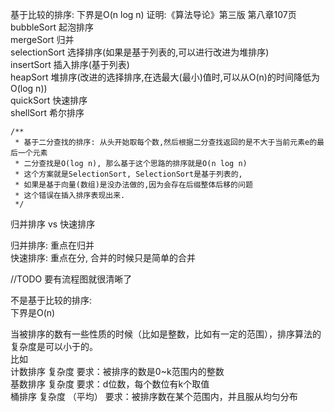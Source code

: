 基于比较的排序:
下界是O(n log n)
证明:《算法导论》第三版 第八章107页  
bubbleSort      起泡排序  
mergeSort       归并  
selectionSort   选择排序(如果是基于列表的,可以进行改进为堆排序)  
insertSort      插入排序(基于列表)  
heapSort        堆排序(改进的选择排序,在选最大(最小)值时,可以从O(n)的时间降低为O(log n))  
quickSort       快速排序  
shellSort       希尔排序  

```
/**
 * 基于二分查找的排序: 从头开始取每个数,然后根据二分查找返回的是不大于当前元素e的最后一个元素
 * 二分查找是O(log n), 那么基于这个思路的排序就是O(n log n)
 * 这个方案就是SelectionSort, SelectionSort是基于列表的,
 * 如果是基于向量(数组)是没办法做的,因为会存在后缀整体后移的问题
 * 这个错误在插入排序表现出来.
 */
```

归并排序 vs 快速排序  

归并排序: 重点在归并  
快速排序: 重点在分, 合并的时候只是简单的合并  


//TODO 要有流程图就很清晰了  

不是基于比较的排序:  
下界是O(n)  

当被排序的数有一些性质的时候（比如是整数，比如有一定的范围），排序算法的复杂度是可以小于的。  
比如  
计数排序 复杂度 要求：被排序的数是0~k范围内的整数  
基数排序 复杂度 要求：d位数，每个数位有k个取值  
桶排序 复杂度 （平均） 要求：被排序数在某个范围内，并且服从均匀分布  
